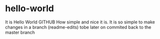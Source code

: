 # hello-world
It is Hello World GITHUB
How simple and nice it is.
It is so simple to make changes in a branch (readme-edits) tobe later on commited back to the master branch
